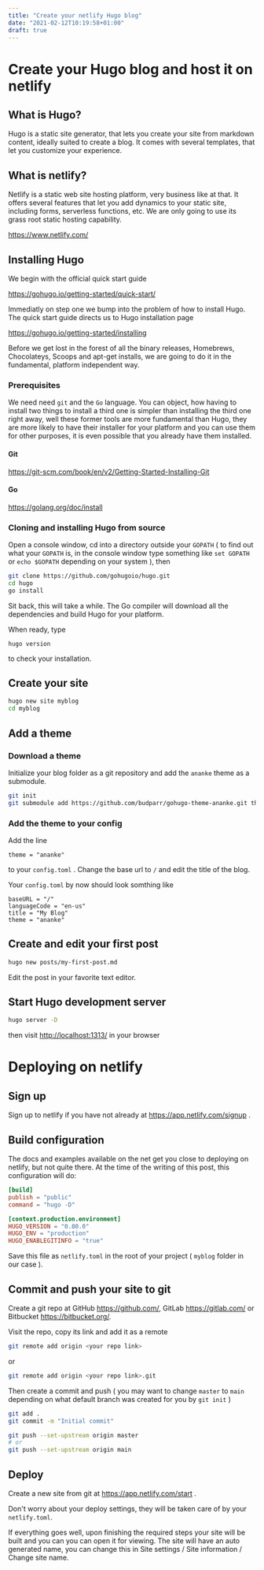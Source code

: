 ```yaml
---
title: "Create your netlify Hugo blog"
date: "2021-02-12T10:19:58+01:00"
draft: true
---
```


# Create your Hugo blog and host it on netlify

## What is Hugo?

Hugo is a static site generator, that lets you create your site from markdown content, ideally suited to create a blog. It comes with several templates, that let you customize your experience.

## What is netlify?

Netlify is a static web site hosting platform, very business like at that. It offers several features that let you add dynamics to your static site, including forms, serverless functions, etc. We are only going to use its grass root static hosting capability.

https://www.netlify.com/

## Installing Hugo

We begin with the official quick start guide

https://gohugo.io/getting-started/quick-start/

Immediatly on step one we bump into the problem of how to install Hugo. The quick start guide directs us to Hugo installation page

https://gohugo.io/getting-started/installing

Before we get lost in the forest of all the binary releases, Homebrews, Chocolateys, Scoops and apt-get installs, we are going to do it in the fundamental, platform independent way.

### Prerequisites

We need need `git` and the `Go` language. You can object, how having to install two things to install a third one is simpler than installing the third one right away, well these former tools are more fundamental than Hugo, they are more likely to have their installer for your platform and you can use them for other purposes, it is even possible that you already have them installed.

#### Git

https://git-scm.com/book/en/v2/Getting-Started-Installing-Git

#### Go

https://golang.org/doc/install

### Cloning and installing Hugo from source

Open a console window, cd into a directory outside your `GOPATH` ( to find out what your `GOPATH` is, in the console window type something like `set GOPATH` or `echo $GOPATH` depending on your system ), then

```bash
git clone https://github.com/gohugoio/hugo.git
cd hugo
go install
```

Sit back, this will take a while. The Go compiler will download all the dependencies and build Hugo for your platform.

When ready, type

```
hugo version
```

to check your installation.

## Create your site

```bash
hugo new site myblog
cd myblog
```

## Add a theme

### Download a theme

Initialize your blog folder as a git repository and add the `ananke` theme as a submodule.

```bash
git init
git submodule add https://github.com/budparr/gohugo-theme-ananke.git themes/ananke
```

### Add the theme to your config

Add the line

```
theme = "ananke"
```

to your `config.toml` . Change the base url to `/` and edit the title of the blog.

Your `config.toml` by now should look somthing like

```
baseURL = "/"
languageCode = "en-us"
title = "My Blog"
theme = "ananke"
```

## Create and edit your first post

```bash
hugo new posts/my-first-post.md
```

Edit the post in your favorite text editor.

## Start Hugo development server

```bash
hugo server -D
```

then visit [http://localhost:1313/](http://localhost:1313/) in your browser

# Deploying on netlify

## Sign up

Sign up to netlify if you have not already at https://app.netlify.com/signup .

## Build configuration

The docs and examples available on the net get you close to deploying on netlify, but not quite there. At the time of the writing of this post, this configuration will do:

```toml
[build]
publish = "public"
command = "hugo -D"

[context.production.environment]
HUGO_VERSION = "0.80.0"
HUGO_ENV = "production"
HUGO_ENABLEGITINFO = "true"
```

Save this file as `netlify.toml` in the root of your project ( `myblog` folder in our case ).

## Commit and push your site to git

Create a git repo at GitHub https://github.com/, GitLab https://gitlab.com/ or Bitbucket https://bitbucket.org/.

Visit the repo, copy its link and add it as a remote

```bash
git remote add origin <your repo link>
```

or

```bash
git remote add origin <your repo link>.git
```

Then create a commit and push ( you may want to change `master` to `main` depending on what default branch was created for you by `git init` )

```bash
git add .
git commit -m "Initial commit"

git push --set-upstream origin master
# or
git push --set-upstream origin main
```

## Deploy

Create a new site from git at https://app.netlify.com/start .

Don't worry about your deploy settings, they will be taken care of by your `netlify.toml`.

If everything goes well, upon finishing the required steps your site will be built and you can you can open it for viewing. The site will have an auto generated name, you can change this in Site settings / Site information / Change site name.

